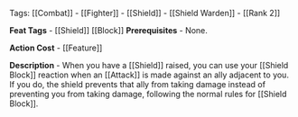 Tags: [[Combat]] - [[Fighter]] - [[Shield]] - [[Shield Warden]] - [[Rank 2]]

**Feat Tags** - [[Shield]] [[Block]]
**Prerequisites** - None.

**Action Cost** - [[Feature]]

**Description** - When you have a [[Shield]] raised, you can use your [[Shield Block]] reaction when an [[Attack]] is made against an ally adjacent to you. If you do, the shield prevents that ally from taking damage instead of preventing you from taking damage, following the normal rules for [[Shield Block]].